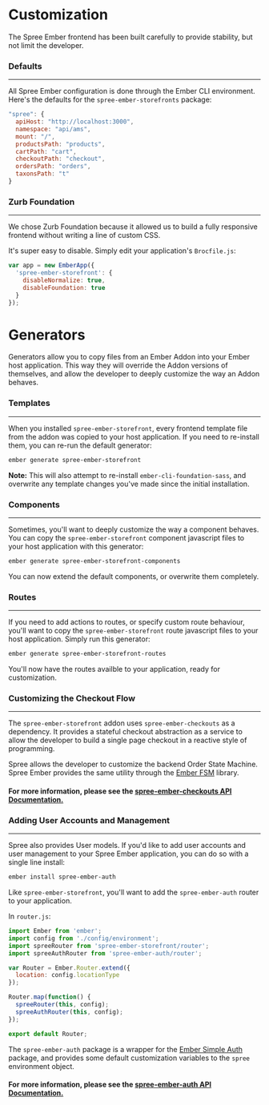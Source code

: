# Customization

The Spree Ember frontend has been built carefully to provide stability, but not 
limit the developer.

### Defaults
***

All Spree Ember configuration is done through the Ember CLI environment.  Here's
the defaults for the `spree-ember-storefronts` package:

```javascript
"spree": {
  apiHost: "http://localhost:3000",
  namespace: "api/ams",
  mount: "/",
  productsPath: "products",
  cartPath: "cart",
  checkoutPath: "checkout",
  ordersPath: "orders",
  taxonsPath: "t"
}
```

### Zurb Foundation
***

We chose Zurb Foundation because it allowed us to build a fully responsive 
frontend without writing a line of custom CSS.

It's super easy to disable.  Simply edit your application's
`Brocfile.js`:

```javascript
var app = new EmberApp({
  'spree-ember-storefront': {
    disableNormalize: true,
    disableFoundation: true
  }
});
```

# Generators

Generators allow you to copy files from an Ember Addon into your Ember host 
application.  This way they will override the Addon versions of themselves, and
allow the developer to deeply customize the way an Addon behaves.

### Templates
***

When you installed `spree-ember-storefront`, every frontend template file from
the addon was copied to your host application.  If you need to re-install them,
you can re-run the default generator:

```bash
ember generate spree-ember-storefront
```

**Note:** This will also attempt to re-install `ember-cli-foundation-sass`, and
overwrite any template changes you've made since the initial installation.

### Components
***

Sometimes, you'll want to deeply customize the way a component behaves.  You can
copy the `spree-ember-storefront` component javascript files to your host
application with this generator: 

```bash
ember generate spree-ember-storefront-components
```

You can now extend the default components, or overwrite them completely.

### Routes
***

If you need to add actions to routes, or specify custom route behaviour, you'll
want to copy the `spree-ember-storefront` route javascript files to your host
application.  Simply run this generator:

```bash
ember generate spree-ember-storefront-routes
```

You'll now have the routes availble to your application, ready for
customization.

### Customizing the Checkout Flow
***

The `spree-ember-storefront` addon uses `spree-ember-checkouts` as a dependency.
It provides a stateful checkout abstraction as a service to allow the developer
to build a single page checkout in a reactive style of programming.

Spree allows the developer to customize the backend Order State Machine.  Spree
Ember provides the same utility through the [Ember FSM](https://github.com/heycarsten/ember-fsm)
library.

#### **For more information, please see the [spree-ember-checkouts API Documentation.](http://www.spree-ember.com/checkouts/index.html)**

### Adding User Accounts and Management 
***

Spree also provides User models.  If you'd like to add user accounts and user
management to your Spree Ember application, you can do so with a single line
install:

```bash
ember install spree-ember-auth
```

Like `spree-ember-storefront`, you'll want to add the `spree-ember-auth` router
to your application.

In `router.js`:

```javascript
import Ember from 'ember';
import config from './config/environment';
import spreeRouter from 'spree-ember-storefront/router';
import spreeAuthRouter from 'spree-ember-auth/router';

var Router = Ember.Router.extend({
  location: config.locationType
});

Router.map(function() {
  spreeRouter(this, config);
  spreeAuthRouter(this, config);
});

export default Router;
```

The `spree-ember-auth` package is a wrapper for the 
[Ember Simple Auth](https://github.com/simplabs/ember-simple-auth) package, and 
provides some default customization variables to the `spree` environment object.

#### **For more information, please see the [spree-ember-auth API Documentation.](http://www.spree-ember.com/auth/index.html)**

